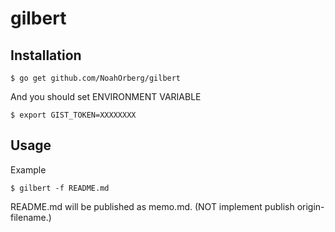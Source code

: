 # gilbert

## Installation
```
$ go get github.com/NoahOrberg/gilbert
```
And you should set ENVIRONMENT VARIABLE
```
$ export GIST_TOKEN=XXXXXXXX
```
## Usage
Example
```
$ gilbert -f README.md
```

README.md will be published as memo.md. (NOT implement publish origin-filename.)


